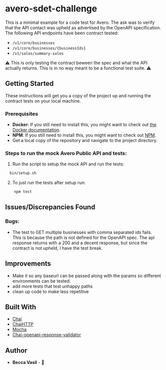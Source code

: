 # avero-sdet-challenge

This is a minimal example for a code test for Avero. The ask was to verify that the API contact was upheld as advertised by the OpenAPI specification. The following API endpoints have been contract tested:
  * `/v1/core/businesses`
  * `/v1/core/businesses/{businessIds}`
  * `/v1/sales/summary-sales`

:warning: This is only testing the contract beween the spec and what the API actually returns. This is in no way meant to be a functional test suite. :warning:

## Getting Started

These instructions will get you a copy of the project up and running the contract tests on your local machine.

### Prerequisites

* **Docker**: If you still need to install this, you might want to check out [the Docker documentation](https://docs.docker.com/install/).
* **NPM**: If you still need to install this, you might want to check out [NPM](https://www.npmjs.com/get-npm).
* Get a local copy of the repository and navigate to the project directory.

### Steps to run the mock Avero Public API and tests:

1. Run the script to setup the mock API and run the tests:
  ``` bash
    bin/setup.sh
  ```   
2. To just run the tests after setup run:
```bash
    npm test
```

## Issues/Discrepancies Found
### Bugs:
* The test to GET multiple businesses with comma separated ids fails. This is because the path is not defined for the OpenAPI spec. The api response returns with a 200
 and a decent response, but since the contract is not upheld, I have the test break.

## Improvements
* Make it so any baseurl can be passed along with the params so different environments can be tested.
* add more tests that test unhappy paths
* clean up code to make less repetitive

## Built With
* [Chai](https://www.chaijs.com/)
* [ChaiHTTP](https://www.chaijs.com/plugins/chai-http/)
* [Mocha](https://mochajs.org/)
* [Chai-openapi-response-validator](https://github.com/RuntimeTools/chai-openapi-response-validator)


## Author

* **Becca Vasil** - :cake:
